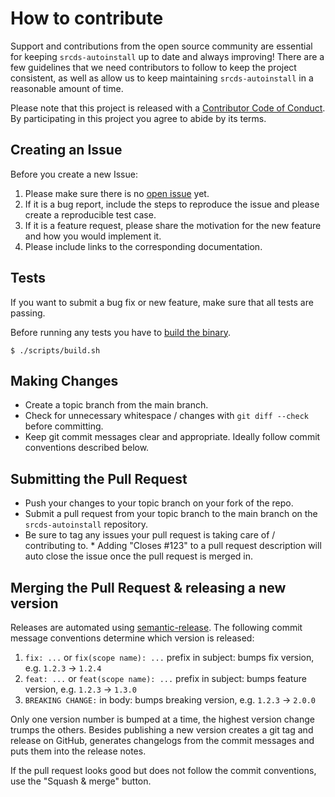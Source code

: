 # How to contribute

Support and contributions from the open source community are essential for keeping
`srcds-autoinstall` up to date and always improving! There are a few guidelines that we need
contributors to follow to keep the project consistent, as well as allow us to keep
maintaining `srcds-autoinstall` in a reasonable amount of time.

Please note that this project is released with a [Contributor Code of Conduct][coc].
By participating in this project you agree to abide by its terms.

[coc]: ./CODE_OF_CONDUCT.md

## Creating an Issue

Before you create a new Issue:

1. Please make sure there is no [open issue](https://github.com/jstnmthw/srcds-autoinstall/issues?utf8=%E2%9C%93&q=is%3Aissue) yet.
2. If it is a bug report, include the steps to reproduce the issue and please create a reproducible test case.
3. If it is a feature request, please share the motivation for the new feature and how you would implement it.
4. Please include links to the corresponding documentation.

## Tests

If you want to submit a bug fix or new feature, make sure that all tests are passing.

Before running any tests you have to [build the binary](https://github.com/jstnmthw/srcds-autoinstall/README.md#build).

```
$ ./scripts/build.sh
```

## Making Changes

- Create a topic branch from the main branch.
- Check for unnecessary whitespace / changes with `git diff --check` before committing.
- Keep git commit messages clear and appropriate. Ideally follow commit conventions described below.

## Submitting the Pull Request

- Push your changes to your topic branch on your fork of the repo.
- Submit a pull request from your topic branch to the main branch on the `srcds-autoinstall` repository.
- Be sure to tag any issues your pull request is taking care of / contributing to. \* Adding "Closes #123" to a pull request description will auto close the issue once the pull request is merged in.

## Merging the Pull Request & releasing a new version

Releases are automated using [semantic-release](https://github.com/semantic-release/semantic-release).
The following commit message conventions determine which version is released:

1. `fix: ...` or `fix(scope name): ...` prefix in subject: bumps fix version, e.g. `1.2.3` → `1.2.4`
2. `feat: ...` or `feat(scope name): ...` prefix in subject: bumps feature version, e.g. `1.2.3` → `1.3.0`
3. `BREAKING CHANGE:` in body: bumps breaking version, e.g. `1.2.3` → `2.0.0`

Only one version number is bumped at a time, the highest version change trumps the others.
Besides publishing a new version creates a git tag and release on GitHub, generates changelogs 
from the commit messages and puts them into the release notes.

If the pull request looks good but does not follow the commit conventions, use the "Squash & merge" button.
